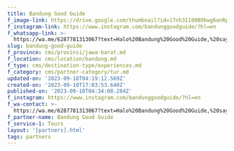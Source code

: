 ```yaml
---
title: Bandung Good Guide
f_image-link: https://drive.google.com/thumbnail?id=17nh3I100B9kwg6onRph1roln3bhqnzw1
f_instagram-link: https://www.instagram.com/bandunggoodguide/?hl=en
f_whatsapp-link: >-
  https://wa.me/6287781313067?text=Halo%20Bandung%20Good%20Guide,%20saya%20dapat%20info%20dari%20@loocale.id%20dan%20punya%20pertanyaan
slug: bandung-good-guide
f_province: cms/provinsi/jawa-barat.md
f_location: cms/location/bandung.md
f_type: cms/destination-type/experiences.md
f_category: cms/partner-category/tur.md
updated-on: '2023-09-18T04:19:12.569Z'
created-on: '2023-09-10T17:03:53.640Z'
published-on: '2023-09-18T04:34:08.284Z'
f_instagram: https://www.instagram.com/bandunggoodguide/?hl=en
f_wa-contact: >-
  https://wa.me/6287781313067?text=Halo%20Bandung%20Good%20Guide,%20saya%20dapat%20info%20dari%20@loocale.id%20dan%20punya%20pertanyaan
f_partner-name: Bandung Good Guide
f_service-1: Tours
layout: '[partners].html'
tags: partners
---
```



